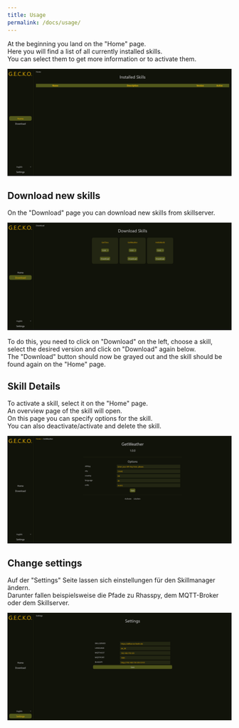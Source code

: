 ```yaml
---
title: Usage
permalink: /docs/usage/
---
```


At the beginning you land on the "Home" page.  
Here you will find a list of all currently installed skills.  
You can select them to get more information or to activate them.

![img.png](../assets/img/frontend/installed-skill.png)

## Download new skills

On the "Download" page you can download new skills from skillserver.  

![img.png](../assets/img/frontend/download.png)

To do this, you need to click on "Download" on the left, choose a skill, select the desired version and click on "Download" again below.  
The "Download" button should now be grayed out and the skill should be found again on the "Home" page.  

## Skill Details

To activate a skill, select it on the "Home" page.  
An overview page of the skill will open.  
On this page you can specify options for the skill.  
You can also deactivate/activate and delete the skill.  

![img.png](../assets/img/frontend/skill-details.png)


## Change settings

Auf der "Settings" Seite lassen sich einstellungen für den Skillmanager ändern.    
Darunter fallen beispielsweise die Pfade zu Rhasspy, dem MQTT-Broker oder dem Skillserver.  

![img.png](../assets/img/frontend/settings.png)


